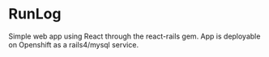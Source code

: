 RunLog
======
Simple web app using React through the react-rails gem. App is deployable on Openshift as a rails4/mysql service. 
